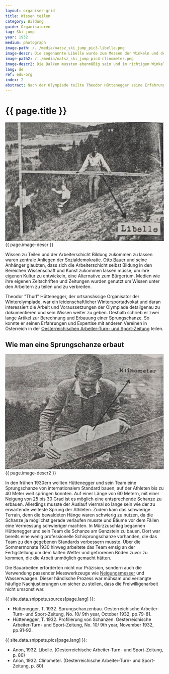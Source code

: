 ```yaml
---
layout: organiser-grid
title: Wissen teilen
category: Bildung
guide: Organisatoren
tag: Ski jump
year: 1932
medium: photograph
image-path: /../media/oatsz_ski_jump_pic3-libelle.png
image-descr: Die sogenannte Libelle wurde zum Messen der Winkeln und der Steigung benutzt. Das Fluchten der Holzbalken war mühselig und erforderte viel Fingerspitzengefühl.
image-path2: /../media/oatsz_ski_jump_pic4-clinometer.png
image-descr2: Die Balken mussten ebenmäßig sein und im richtigen Winkel geschnitten. Hütteneggers Team benutzte einen Neigungsmesser um genauer arbeiten zu können.
lang: de
ref: edu-org
index: 2
abstract: Nach der Olympiade teilte Theodor Hüttenegger seine Erfahrungen und sein Wissen über den Bau von Schisprungschanzen für ein internationales Wettkampfniveau mit einer breitere Öffentlichkeit in der Oesterreichischen Arbeiter-Turn- und Sportzeitschrift
---
```

<body>
    <div class="infotext">
        <h1  id="title">{{ page.title }}</h1>
        <div class="grid-item" id="exhibit-image"><img src="/../media/oatsz_ski_jump_pic3-libelle.png" class="img-fluid" alt="{{ page.image-descr }}">{{ page.image-descr }}</div>
        <p>Wissen zu Teilen und der Arbeiterschicht Bildung zukommen zu lassen waren zentrale Anliegen der Sozialdemokratie. <a href="#" class="link-info" data-toggle="tooltip" title="Österreichischer Politiker und führender Theoretiker der Sozialdemokraten. Er hatte großen Einfluss auf den Inhalt des Linzer Programms">Otto Bauer</a> und seine Anhänger glaubten, dass sich die Arbeiterschicht selbst Bildung in den Bereichen Wissenschaft und Kunst zukommen lassen müsse, um ihre eigenen Kultur zu entwickeln, eine Alternative zum Bürgertum. Medien wie ihre eigenen Zeitschriften und Zeitungen wurden genutzt um Wissen unter den Arbeitern zu teilen und zu verbreiten.</p>
        <p>Theodor "Thurl" Hüttenegger, der ortsansässige Organisator der Winterolympiade, war ein leidenschaftlicher Wintersportadvokat und daran interessiert die Arbeit und Voraussetzungen der Olympiade detailgenau zu dokumentieren und sein Wissen weiter zu geben. Deshalb schrieb er zwei lange Artikel zur Berechnung und Erbauung einer Sprungschanze. So konnte er seinen Erfahrungen und Expertise mit anderen Vereinen in Österreich in der <span class="source"><a href="#" class="translation" data-toggle="tooltip" title="Austrian workers gymnastics and sports newspaper">Oesterreichischen Arbeiter-Turn- und Sport-Zeitung</a></span> teilen.</p>
        <h2>Wie man eine Sprungschanze erbaut</h2>
        <div class="grid-item" id="exhibit-image"><img src="/../media/oatsz_ski_jump_pic4-clinometer.png" class="img-fluid" alt="{{ page.image-descr2 }}">{{ page.image-descr2 }}</div>
        <p> In den frühen 1930ern wollten Hüttenegger und sein Team eine Sprungschanze von internationalem Standard bauen, auf der Athleten bis zu 40 Meter weit springen konnten. Auf einer Länge von 60 Metern, mit einer Neigung von 25 bis 30 Grad ist es möglich eine entsprechende Schanze zu erbauen. Allerdings musste der Auslauf viermal so lange sein wie der zu erwartende weiteste Sprung der Athleten. Zudem kam das schwierige Terrain, denn die bewaldeten Hänge waren schwierig zu nutzen, da die Schanze ja möglichst gerade verlaufen musste und Bäume vor dem Fällen eine Vermessung schwieriger machten. In Mürzzuschlag begannen Hüttenegger und sein Team die Schanze am Ganzstein zu bauen. Dort war bereits eine wenig professionelle Schisprungschanze vorhanden, die das Team zu den gegebenen Standards verbessern musste. Über die Sommermonate 1930 hinweg arbeitete das Team emsig an der Fertigstellung um dem kalten Wetter und gefrorenen Böden zuvor zu kommen, die die Arbeit unmöglich gemacht hätten.</p>
        <p>Die Bauarbeiten erforderten nicht nur Präzision, sondern auch die Verwendung passender Messwerkzeuge wie <a href="#" class="link-info" data-toggle="tooltip" title="Damit wurden die Neigungswinkel der Schanze und des Auslaufs gemessen">Neigungsmesser</a> und Wasserwaagen. Dieser händische Prozess war mühsam und verlangte häufige Nachjustierungen um sicher zu stellen, dass die Freiwilligenarbeit nicht umsonst war. </p>
        <div class="resources">
            <div class="resource-title">{{ site.data.snippets.sources[page.lang] }}:</div>
                <ul>
                    <li>Hüttenegger, T. 1932. Sprungschanzenbau. <span id="source">Oesterreichische Arbeiter-Turn- und Sport-Zeitung</span>, No. 10/ 9th year, October 1932, pp.79-81.</li>
                    <li>Hüttenegger, T. 1932. Profilierung von Schanzen. <span id="source">Oesterreichische Arbeiter-Turn- und Sport-Zeitung</span>, No. 10/ 9th year, November 1932, pp.91-92.</li>
                </ul>
        </div>
        <div class="resources">
            <div class="resource-title">{{ site.data.snippets.pics[page.lang] }}:</div>
                <ul>
                    <li>Anon, 1932. Libelle. (<span id="source">Oesterreichische Arbeiter-Turn- und Sport-Zeitung</span>, p. 80) </li>
                    <li>Anon, 1932. Clinometer. (<span id="source">Oesterreichische Arbeiter-Turn- und Sport-Zeitung</span>, p. 80) </li>
                </ul>
        </div>
    </div>
</body> 